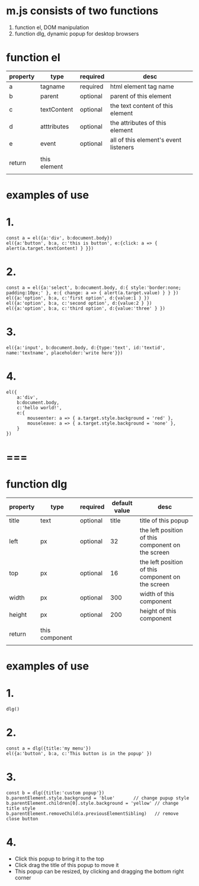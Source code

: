 # m.js consists of two functions
1. function el, DOM manipulation
2. function dlg, dynamic popup for desktop browsers



# function el
| property | type | required | desc |
|---|---|---|---|
| a | tagname | required | html element tag name |
| b | parent | optional | parent of this element |
| c | textContent | optional | the text content of this element |
| d | atttributes | optional | the attributes of this element |
| e | event | optional | all of this element's event listeners |
| |
| return | this element |
| |

examples of use
===============

# 1.
```
const a = el({a:'div', b:document.body})
el({a:'button', b:a, c:'this is button', e:{click: a => { alert(a.target.textContent) } }})
```


# 2.
```
const a = el({a:'select', b:document.body, d:{ style:'border:none; padding:10px;' }, e:{ change: a => { alert(a.target.value) } } })
el({a:'option', b:a, c:'first option', d:{value:1 } })
el({a:'option', b:a, c:'second option', d:{value:2 } })
el({a:'option', b:a, c:'third option', d:{value:'three' } })
```

# 3.
```
el({a:'input', b:document.body, d:{type:'text', id:'textid', name:'textname', placeholder:'write here'}})
```


# 4.
```
el({
	a:'div',
	b:document.body,
	c:'hello world!',
	e:{
		mouseenter: a => { a.target.style.background = 'red' },
		mouseleave: a => { a.target.style.background = 'none' },
	}
})
```

# === #
# function dlg
| property | type | required | default value | desc |
|---|---|---|---|---|
| title | text | optional | title | title of this popup |
| left | px | optional | 32 | the left position of this component on the screen |
| top | px | optional | 16 | the left position of this component on the screen |
| width | px | optional | 300 | width of this component |
| height | px | optional | 200 | height of this component |
| |
| return | this component |
| |

examples of use
===============

# 1.
```
dlg()
```


# 2.
```
const a = dlg({title:'my menu'})
el({a:'button', b:a, c:'This button is in the popup' })
```


# 3.
```
const b = dlg({title:'custom popup'})
b.parentElement.style.background = 'blue'		// change pupup style
b.parentElement.children[0].style.background = 'yellow'	// change title style
b.parentElement.removeChild(a.previousElementSibling)	// remove close button
```


# 4.
- Click this popup to bring it to the top
- Click drag the title of this popup to move it
- This popup can be resized, by clicking and dragging the bottom right corner
